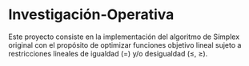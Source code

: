 # Investigación-Operativa
Este proyecto consiste en la implementación del algoritmo de Símplex original con el propósito de optimizar funciones objetivo lineal sujeto a restricciones lineales de igualdad (=) y/o desigualdad (≤, ≥).

